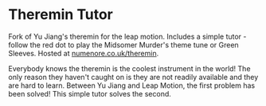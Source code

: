 Theremin Tutor
==============

Fork of Yu Jiang's theremin for the leap motion. Includes a simple tutor - follow the red dot to play the Midsomer Murder's theme tune or Green Sleeves. Hosted at [numenore.co.uk/theremin](http://numenore.co.uk/theremin).
<!-- TODO: Link to people playing the tracks on YouTube-->

Everybody knows the theremin is the coolest instrument in the world! The only reason they haven't caught on is they are not readily available and they are hard to learn. Between Yu Jiang and Leap Motion, the first problem has been solved! This simple tutor solves the second.
